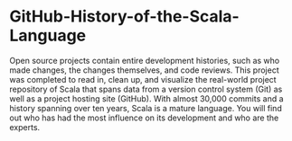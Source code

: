 # GitHub-History-of-the-Scala-Language
Open source projects contain entire development histories, such as who made changes, the changes themselves, and code reviews. This project was completed to read in, clean up, and visualize the real-world project repository of Scala that spans data from a version control system (Git) as well as a project hosting site (GitHub). With almost 30,000 commits and a history spanning over ten years, Scala is a mature language. You will find out who has had the most influence on its development and who are the experts.
